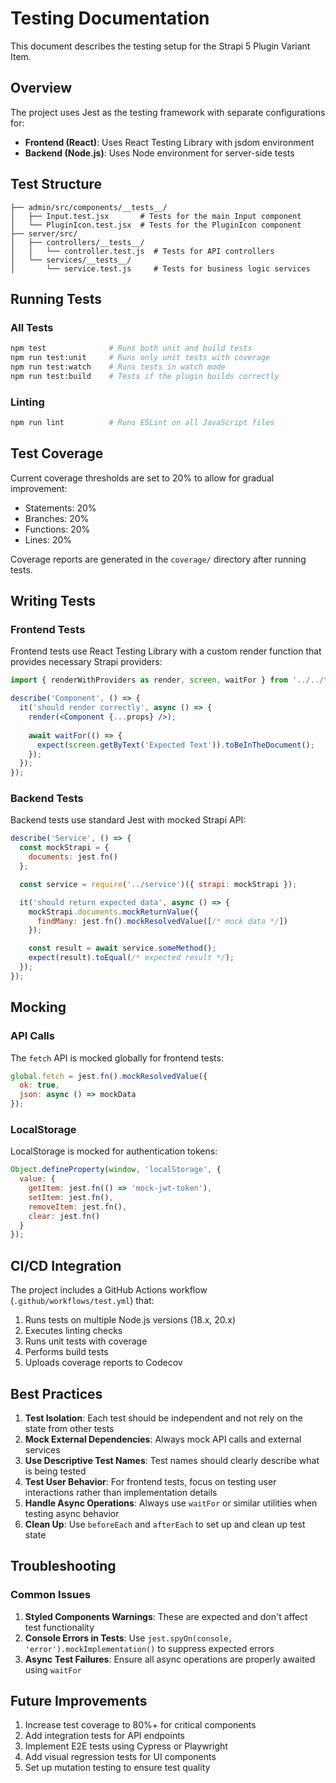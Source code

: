 # Testing Documentation

This document describes the testing setup for the Strapi 5 Plugin Variant Item.

## Overview

The project uses Jest as the testing framework with separate configurations for:
- **Frontend (React)**: Uses React Testing Library with jsdom environment
- **Backend (Node.js)**: Uses Node environment for server-side tests

## Test Structure

```
├── admin/src/components/__tests__/
│   ├── Input.test.jsx       # Tests for the main Input component
│   └── PluginIcon.test.jsx  # Tests for the PluginIcon component
├── server/src/
│   ├── controllers/__tests__/
│   │   └── controller.test.js  # Tests for API controllers
│   └── services/__tests__/
│       └── service.test.js     # Tests for business logic services
```

## Running Tests

### All Tests
```bash
npm test              # Runs both unit and build tests
npm run test:unit     # Runs only unit tests with coverage
npm run test:watch    # Runs tests in watch mode
npm run test:build    # Tests if the plugin builds correctly
```

### Linting
```bash
npm run lint          # Runs ESLint on all JavaScript files
```

## Test Coverage

Current coverage thresholds are set to 20% to allow for gradual improvement:
- Statements: 20%
- Branches: 20%
- Functions: 20%
- Lines: 20%

Coverage reports are generated in the `coverage/` directory after running tests.

## Writing Tests

### Frontend Tests

Frontend tests use React Testing Library with a custom render function that provides necessary Strapi providers:

```jsx
import { renderWithProviders as render, screen, waitFor } from '../../test-utils';

describe('Component', () => {
  it('should render correctly', async () => {
    render(<Component {...props} />);
    
    await waitFor(() => {
      expect(screen.getByText('Expected Text')).toBeInTheDocument();
    });
  });
});
```

### Backend Tests

Backend tests use standard Jest with mocked Strapi API:

```javascript
describe('Service', () => {
  const mockStrapi = {
    documents: jest.fn()
  };

  const service = require('../service')({ strapi: mockStrapi });

  it('should return expected data', async () => {
    mockStrapi.documents.mockReturnValue({
      findMany: jest.fn().mockResolvedValue([/* mock data */])
    });

    const result = await service.someMethod();
    expect(result).toEqual(/* expected result */);
  });
});
```

## Mocking

### API Calls
The `fetch` API is mocked globally for frontend tests:
```javascript
global.fetch = jest.fn().mockResolvedValue({
  ok: true,
  json: async () => mockData
});
```

### LocalStorage
LocalStorage is mocked for authentication tokens:
```javascript
Object.defineProperty(window, 'localStorage', {
  value: {
    getItem: jest.fn(() => 'mock-jwt-token'),
    setItem: jest.fn(),
    removeItem: jest.fn(),
    clear: jest.fn()
  }
});
```

## CI/CD Integration

The project includes a GitHub Actions workflow (`.github/workflows/test.yml`) that:
1. Runs tests on multiple Node.js versions (18.x, 20.x)
2. Executes linting checks
3. Runs unit tests with coverage
4. Performs build tests
5. Uploads coverage reports to Codecov

## Best Practices

1. **Test Isolation**: Each test should be independent and not rely on the state from other tests
2. **Mock External Dependencies**: Always mock API calls and external services
3. **Use Descriptive Test Names**: Test names should clearly describe what is being tested
4. **Test User Behavior**: For frontend tests, focus on testing user interactions rather than implementation details
5. **Handle Async Operations**: Always use `waitFor` or similar utilities when testing async behavior
6. **Clean Up**: Use `beforeEach` and `afterEach` to set up and clean up test state

## Troubleshooting

### Common Issues

1. **Styled Components Warnings**: These are expected and don't affect test functionality
2. **Console Errors in Tests**: Use `jest.spyOn(console, 'error').mockImplementation()` to suppress expected errors
3. **Async Test Failures**: Ensure all async operations are properly awaited using `waitFor`

## Future Improvements

1. Increase test coverage to 80%+ for critical components
2. Add integration tests for API endpoints
3. Implement E2E tests using Cypress or Playwright
4. Add visual regression tests for UI components
5. Set up mutation testing to ensure test quality